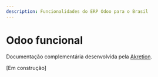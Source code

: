 ```yaml
---
description: Funcionalidades do ERP Odoo para o Brasil
---
```


# Odoo funcional

Documentação complementária desenvolvida pela [Akretion](https://akretion.com/pt-BR).

\[Em construção\]

